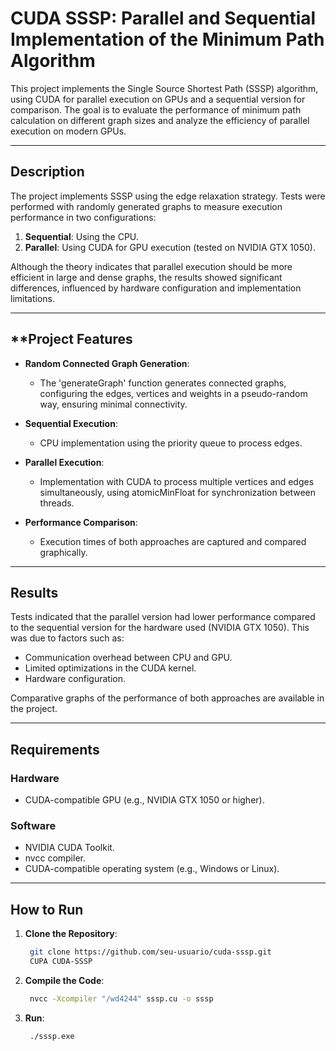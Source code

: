 # CUDA SSSP: Parallel and Sequential Implementation of the Minimum Path Algorithm

This project implements the Single Source Shortest Path (SSSP) algorithm, using CUDA for parallel execution on GPUs and a sequential version for comparison. The goal is to evaluate the performance of minimum path calculation on different graph sizes and analyze the efficiency of parallel execution on modern GPUs.

---

## **Description**

The project implements SSSP using the edge relaxation strategy. Tests were performed with randomly generated graphs to measure execution performance in two configurations:
1. **Sequential**: Using the CPU.
2. **Parallel**: Using CUDA for GPU execution (tested on NVIDIA GTX 1050).

Although the theory indicates that parallel execution should be more efficient in large and dense graphs, the results showed significant differences, influenced by hardware configuration and implementation limitations.

---

## **Project Features

- **Random Connected Graph Generation**:
  - The 'generateGraph' function generates connected graphs, configuring the edges, vertices and weights in a pseudo-random way, ensuring minimal connectivity.

- **Sequential Execution**:
  - CPU implementation using the priority queue to process edges.

- **Parallel Execution**:
  - Implementation with CUDA to process multiple vertices and edges simultaneously, using atomicMinFloat for synchronization between threads.

- **Performance Comparison**:
  - Execution times of both approaches are captured and compared graphically.

---

## **Results**

Tests indicated that the parallel version had lower performance compared to the sequential version for the hardware used (NVIDIA GTX 1050). This was due to factors such as:
- Communication overhead between CPU and GPU.
- Limited optimizations in the CUDA kernel.
- Hardware configuration.

Comparative graphs of the performance of both approaches are available in the project.

---

## **Requirements**

### **Hardware**
- CUDA-compatible GPU (e.g., NVIDIA GTX 1050 or higher).

### **Software**
- NVIDIA CUDA Toolkit.
- nvcc compiler.
- CUDA-compatible operating system (e.g., Windows or Linux).

---

## **How to Run**

1. **Clone the Repository**:
   ```bash
    git clone https://github.com/seu-usuario/cuda-sssp.git
    CUPA CUDA-SSSP
2. **Compile the Code**:
   ```bash
    nvcc -Xcompiler "/wd4244" sssp.cu -o sssp
3. **Run**:
   ```bash
    ./sssp.exe
